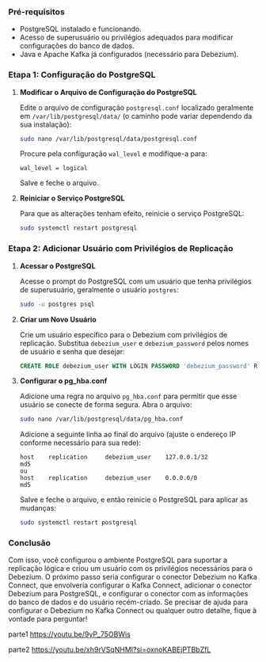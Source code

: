 ### Pré-requisitos

- PostgreSQL instalado e funcionando.
- Acesso de superusuário ou privilégios adequados para modificar configurações do banco de dados.
- Java e Apache Kafka já configurados (necessário para Debezium).

### Etapa 1: Configuração do PostgreSQL

1. **Modificar o Arquivo de Configuração do PostgreSQL**

   Edite o arquivo de configuração `postgresql.conf` localizado geralmente em `/var/lib/postgresql/data/` (o caminho pode variar dependendo da sua instalação):

   ```bash
   sudo nano /var/lib/postgresql/data/postgresql.conf
   ```

   Procure pela configuração `wal_level` e modifique-a para:

   ```
   wal_level = logical
   ```

   Salve e feche o arquivo.

2. **Reiniciar o Serviço PostgreSQL**

   Para que as alterações tenham efeito, reinicie o serviço PostgreSQL:

   ```bash
   sudo systemctl restart postgresql
   ```

### Etapa 2: Adicionar Usuário com Privilégios de Replicação

1. **Acessar o PostgreSQL**

   Acesse o prompt do PostgreSQL com um usuário que tenha privilégios de superusuário, geralmente o usuário `postgres`:

   ```bash
   sudo -u postgres psql
   ```

2. **Criar um Novo Usuário**

   Crie um usuário específico para o Debezium com privilégios de replicação. Substitua `debezium_user` e `debezium_password` pelos nomes de usuário e senha que desejar:

   ```sql
   CREATE ROLE debezium_user WITH LOGIN PASSWORD 'debezium_password' REPLICATION;
   ```

3. **Configurar o pg_hba.conf**

   Adicione uma regra no arquivo `pg_hba.conf` para permitir que esse usuário se conecte de forma segura. Abra o arquivo:

   ```bash
   sudo nano /var/lib/postgresql/data/pg_hba.conf
   ```

   Adicione a seguinte linha ao final do arquivo (ajuste o endereço IP conforme necessário para sua rede):

   ```
   host    replication     debezium_user    127.0.0.1/32            md5
   ou
   host    replication     debezium_user    0.0.0.0/0               md5

   ```
   

   Salve e feche o arquivo, e então reinicie o PostgreSQL para aplicar as mudanças:

   ```bash
   sudo systemctl restart postgresql
   ```

### Conclusão

Com isso, você configurou o ambiente PostgreSQL para suportar a replicação lógica e criou um usuário com os privilégios necessários para o Debezium. O próximo passo seria configurar o conector Debezium no Kafka Connect, que envolveria configurar o Kafka Connect, adicionar o conector Debezium para PostgreSQL, e configurar o conector com as informações do banco de dados e do usuário recém-criado. Se precisar de ajuda para configurar o Debezium no Kafka Connect ou qualquer outro detalhe, fique à vontade para perguntar!

parte1
https://youtu.be/9yP_75OBWis

parte2
https://youtu.be/xh9rVSqNHMI?si=oxnoKABEjPTBbZfL